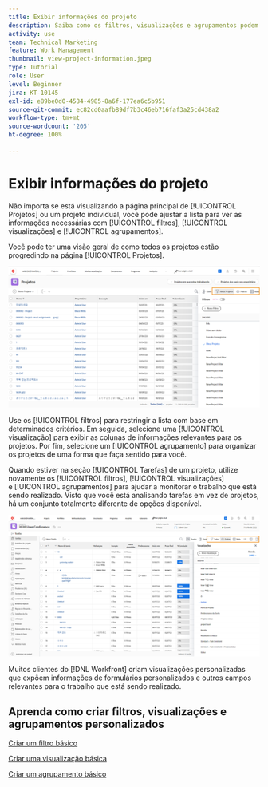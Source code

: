 ```yaml
---
title: Exibir informações do projeto
description: Saiba como os filtros, visualizações e agrupamentos podem facilitar a identificação de informações do projeto e ajudar a gerenciá-los.
activity: use
team: Technical Marketing
feature: Work Management
thumbnail: view-project-information.jpeg
type: Tutorial
role: User
level: Beginner
jira: KT-10145
exl-id: e89be0d0-4584-4985-8a6f-177ea6c5b951
source-git-commit: ec82cd0aafb89df7b3c46eb716faf3a25cd438a2
workflow-type: tm+mt
source-wordcount: '205'
ht-degree: 100%

---
```


# Exibir informações do projeto

Não importa se está visualizando a página principal de [!UICONTROL Projetos] ou um projeto individual, você pode ajustar a lista para ver as informações necessárias com [!UICONTROL filtros], [!UICONTROL visualizações] e [!UICONTROL agrupamentos].

Você pode ter uma visão geral de como todos os projetos estão progredindo na página [!UICONTROL Projetos].

![Página do projeto com a exibição de filtros](assets/planner-fund-project-page-fvg-copy.png)

Use os [!UICONTROL filtros] para restringir a lista com base em determinados critérios. Em seguida, selecione uma [!UICONTROL visualização] para exibir as colunas de informações relevantes para os projetos. Por fim, selecione um [!UICONTROL agrupamento] para organizar os projetos de uma forma que faça sentido para você.

Quando estiver na seção [!UICONTROL Tarefas] de um projeto, utilize novamente os [!UICONTROL filtros], [!UICONTROL visualizações] e [!UICONTROL agrupamentos] para ajudar a monitorar o trabalho que está sendo realizado. Visto que você está analisando tarefas em vez de projetos, há um conjunto totalmente diferente de opções disponível.

![Lista de tarefas do projeto mostrando as visualizações](assets/planner-fund-task-list-fvg.png)

Muitos clientes do [!DNL Workfront] criam visualizações personalizadas que expõem informações de formulários personalizados e outros campos relevantes para o trabalho que está sendo realizado.

## Aprenda como criar filtros, visualizações e agrupamentos personalizados

[Criar um filtro básico](https://experienceleague.adobe.com/docs/workfront-learn/tutorials-workfront/reporting/basic-reporting/create-a-basic-filter.html?lang=pt-BR)

[Criar uma visualização básica](https://experienceleague.adobe.com/docs/workfront-learn/tutorials-workfront/reporting/basic-reporting/create-a-basic-view.html?lang=pt-BR)

[Criar um agrupamento básico](https://experienceleague.adobe.com/docs/workfront-learn/tutorials-workfront/reporting/basic-reporting/create-a-basic-grouping.html?lang=pt-BR)
